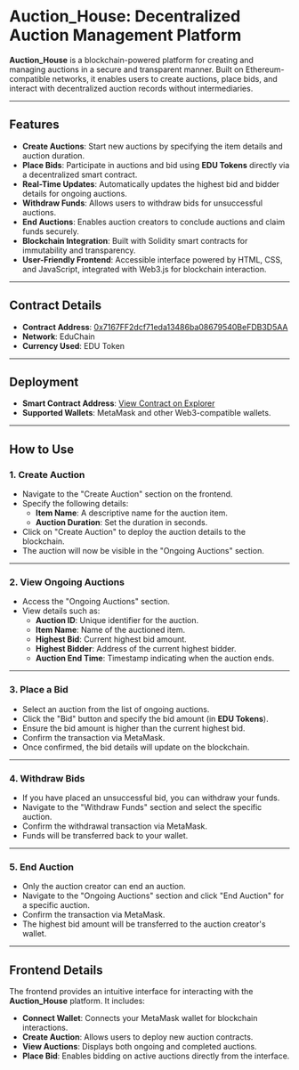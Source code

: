# Auction_House: Decentralized Auction Management Platform

**Auction_House** is a blockchain-powered platform for creating and managing auctions in a secure and transparent manner. Built on Ethereum-compatible networks, it enables users to create auctions, place bids, and interact with decentralized auction records without intermediaries.

---

## Features
- **Create Auctions**: Start new auctions by specifying the item details and auction duration.
- **Place Bids**: Participate in auctions and bid using **EDU Tokens** directly via a decentralized smart contract.
- **Real-Time Updates**: Automatically updates the highest bid and bidder details for ongoing auctions.
- **Withdraw Funds**: Allows users to withdraw bids for unsuccessful auctions.
- **End Auctions**: Enables auction creators to conclude auctions and claim funds securely.
- **Blockchain Integration**: Built with Solidity smart contracts for immutability and transparency.
- **User-Friendly Frontend**: Accessible interface powered by HTML, CSS, and JavaScript, integrated with Web3.js for blockchain interaction.

---

## Contract Details
- **Contract Address**: [0x7167FF2dcf71eda13486ba08679540BeFDB3D5AA](https://edu-chain-testnet.blockscout.com/address/0x7167FF2dcf71eda13486ba08679540BeFDB3D5AA)
- **Network**: EduChain
- **Currency Used**: EDU Token

---

## Deployment
- **Smart Contract Address**: [View Contract on Explorer](https://edu-chain-testnet.blockscout.com/address/0x7167FF2dcf71eda13486ba08679540BeFDB3D5AA)
- **Supported Wallets**: MetaMask and other Web3-compatible wallets.

---

## How to Use

### **1. Create Auction**
- Navigate to the "Create Auction" section on the frontend.
- Specify the following details:
  - **Item Name**: A descriptive name for the auction item.
  - **Auction Duration**: Set the duration in seconds.
- Click on "Create Auction" to deploy the auction details to the blockchain.
- The auction will now be visible in the "Ongoing Auctions" section.

---

### **2. View Ongoing Auctions**
- Access the "Ongoing Auctions" section.
- View details such as:
  - **Auction ID**: Unique identifier for the auction.
  - **Item Name**: Name of the auctioned item.
  - **Highest Bid**: Current highest bid amount.
  - **Highest Bidder**: Address of the current highest bidder.
  - **Auction End Time**: Timestamp indicating when the auction ends.

---

### **3. Place a Bid**
- Select an auction from the list of ongoing auctions.
- Click the "Bid" button and specify the bid amount (in **EDU Tokens**).
- Ensure the bid amount is higher than the current highest bid.
- Confirm the transaction via MetaMask.
- Once confirmed, the bid details will update on the blockchain.

---

### **4. Withdraw Bids**
- If you have placed an unsuccessful bid, you can withdraw your funds.
- Navigate to the "Withdraw Funds" section and select the specific auction.
- Confirm the withdrawal transaction via MetaMask.
- Funds will be transferred back to your wallet.

---

### **5. End Auction**
- Only the auction creator can end an auction.
- Navigate to the "Ongoing Auctions" section and click "End Auction" for a specific auction.
- Confirm the transaction via MetaMask.
- The highest bid amount will be transferred to the auction creator's wallet.

---

## Frontend Details
The frontend provides an intuitive interface for interacting with the **Auction_House** platform. It includes:
- **Connect Wallet**: Connects your MetaMask wallet for blockchain interactions.
- **Create Auction**: Allows users to deploy new auction contracts.
- **View Auctions**: Displays both ongoing and completed auctions.
- **Place Bid**: Enables bidding on active auctions directly from the interface.
